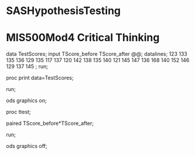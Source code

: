 # SASHypothesisTesting
# MIS500Mod4 Critical Thinking
data TestScores;
         input TScore_before TScore_after @@;
         datalines;
   123 133   135 136   129 135   117 137
   120 142   138 135   140 121   145 147
   136 168   140 152   146 129   137 145
   ;
   run;

 

proc print data=TestScores;

run;

 

 ods graphics on;

 proc ttest;

 paired TScore_before*TScore_after;

 run;

 ods graphics off;
